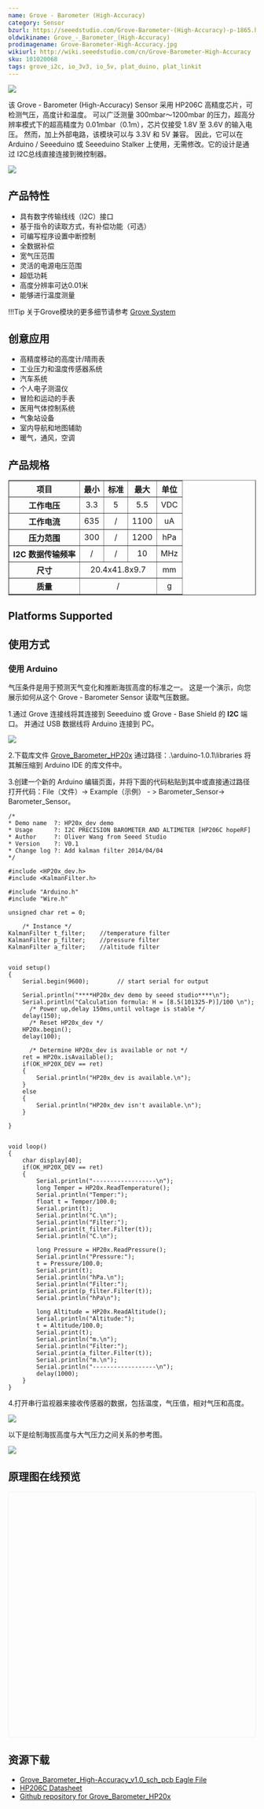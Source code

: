 ```yaml
---
name: Grove - Barometer (High-Accuracy)
category: Sensor
bzurl: https://seeedstudio.com/Grove-Barometer-(High-Accuracy)-p-1865.html
oldwikiname: Grove_-_Barometer_(High-Accuracy)
prodimagename: Grove-Barometer-High-Accuracy.jpg
wikiurl: http://wiki.seeedstudio.com/cn/Grove-Barometer-High-Accuracy
sku: 101020068
tags: grove_i2c, io_3v3, io_5v, plat_duino, plat_linkit
---
```


![](https://raw.githubusercontent.com/SeeedDocument/Grove-Barometer-High-Accuracy/master/img/Grove-Barometer-High-Accuracy.jpg)

该 Grove - Barometer (High-Accuracy) Sensor 采用 HP206C 高精度芯片，可检测气压，高度计和温度。 可以广泛测量 300mbar〜1200mbar 的压力，超高分辨率模式下的超高精度为 0.01mbar（0.1m），芯片仅接受 1.8V 至 3.6V 的输入电压。 然而，加上外部电路，该模块可以与 3.3V 和 5V 兼容。 因此，它可以在 Arduino / Seeeduino 或 Seeeduino Stalker 上使用，无需修改。它的设计是通过 I2C总线直接连接到微控制器。

[![](https://github.com/SeeedDocument/wiki_chinese/raw/master/docs/images/click_to_buy.PNG)](https://item.taobao.com/item.htm?spm=a1z10.3-c.w4002-11172317909.9.27785814xJ3D2M&id=520516572843)

产品特性
--------


- 具有数字传输线线（I2C）接口
- 基于指令的读取方式，有补偿功能（可选）
- 可编写程序设置中断控制
- 全数据补偿
- 宽气压范围
- 灵活的电源电压范围
- 超低功耗
- 高度分辨率可达0.01米
- 能够进行温度测量

!!!Tip
    关于Grove模块的更多细节请参考 [Grove System](http://wiki.seeedstudio.com/cn/Grove_System/)

创意应用
-----------------


- 高精度移动的高度计/晴雨表
- 工业压力和温度传感器系统
- 汽车系统
- 个人电子测温仪
- 冒险和运动的手表
- 医用气体控制系统
- 气象站设备
- 室内导航和地图辅助
- 暖气，通风，空调

产品规格
--------------

<table border="1" cellspacing="0" width="80%">
<tr>
<th scope="col">
项目
</th>
<th scope="col">
最小
</th>
<th scope="col">
标准
</th>
<th scope="col">
最大
</th>
<th scope="col">
单位
</th>
</tr>
<tr align="center">
<th scope="row">
工作电压
</th>
<td>
3.3
</td>
<td>
5
</td>
<td>
5.5
</td>
<td>
VDC
</td>
</tr>
<tr align="center">
<th scope="row">
工作电流
</th>
<td>
635
</td>
<td>
/
</td>
<td>
1100
</td>
<td>
uA
</td>
</tr>
<tr align="center">
<th scope="row">
压力范围
</th>
<td>
300
</td>
<td>
/
</td>
<td>
1200
</td>
<td>
hPa
</td>
</tr>
<tr align="center">
<th scope="row">
I2C 数据传输频率
</th>
<td>
/
</td>
<td>
/
</td>
<td>
10
</td>
<td>
MHz
</td>
</tr>
<tr align="center">
<th scope="row">
尺寸
</th>
<td colspan="3">
20.4x41.8x9.7
</td>
<td>
mm
</td>
</tr>
<tr align="center">
<th scope="row">
质量
</th>
<td colspan="3">
/
</td>
<td>
g
</td>
</tr>
</table>

Platforms Supported
-------------------

使用方式
-----

### 使用 Arduino

气压条件是用于预测天气变化和推断海拔高度的标准之一。 这是一个演示，向您展示如何从这个 Grove - Barometer Sensor 读取气压数据。

1.通过 Grove 连接线将其连接到 Seeeduino 或 Grove - Base Shield 的 **I2C** 端口。 并通过 USB 数据线将 Arduino 连接到 PC。

![](https://raw.githubusercontent.com/SeeedDocument/Grove-Barometer-High-Accuracy/master/img/Grove-Barometer_Sensor_hard.JPG)

2.下载库文件 [Grove_Barometer_HP20x](https://github.com/Seeed-Studio/Grove_Barometer_HP20x) 通过路径：.\\arduino-1.0.1\\libraries 将其解压缩到 Arduino IDE 的库文件中。

3.创建一个新的 Arduino 编辑页面，并将下面的代码粘贴到其中或直接通过路径打开代码：File（文件）-&gt; Example（示例） - > Barometer_Sensor-> Barometer_Sensor。

```
/*
* Demo name  ?: HP20x_dev demo
* Usage      ?: I2C PRECISION BAROMETER AND ALTIMETER [HP206C hopeRF]
* Author     ?: Oliver Wang from Seeed Studio
* Version    ?: V0.1
* Change log ?: Add kalman filter 2014/04/04
*/

#include <HP20x_dev.h>
#include <KalmanFilter.h>

#include "Arduino.h"
#include "Wire.h"

unsigned char ret = 0;

    /* Instance */
KalmanFilter t_filter;    //temperature filter
KalmanFilter p_filter;    //pressure filter
KalmanFilter a_filter;    //altitude filter


void setup()
{
    Serial.begin(9600);        // start serial for output

    Serial.println("****HP20x_dev demo by seeed studio****\n");
    Serial.println("Calculation formula: H = [8.5(101325-P)]/100 \n");
      /* Power up,delay 150ms,until voltage is stable */
    delay(150);
      /* Reset HP20x_dev */
    HP20x.begin();
    delay(100);

      /* Determine HP20x_dev is available or not */
    ret = HP20x.isAvailable();
    if(OK_HP20X_DEV == ret)
    {
        Serial.println("HP20x_dev is available.\n");
    }
    else
    {
        Serial.println("HP20x_dev isn't available.\n");
    }

}


void loop()
{
    char display[40];
    if(OK_HP20X_DEV == ret)
    {
        Serial.println("------------------\n");
        long Temper = HP20x.ReadTemperature();
        Serial.println("Temper:");
        float t = Temper/100.0;
        Serial.print(t);
        Serial.println("C.\n");
        Serial.println("Filter:");
        Serial.print(t_filter.Filter(t));
        Serial.println("C.\n");

        long Pressure = HP20x.ReadPressure();
        Serial.println("Pressure:");
        t = Pressure/100.0;
        Serial.print(t);
        Serial.println("hPa.\n");
        Serial.println("Filter:");
        Serial.print(p_filter.Filter(t));
        Serial.println("hPa\n");

        long Altitude = HP20x.ReadAltitude();
        Serial.println("Altitude:");
        t = Altitude/100.0;
        Serial.print(t);
        Serial.println("m.\n");
        Serial.println("Filter:");
        Serial.print(a_filter.Filter(t));
        Serial.println("m.\n");
        Serial.println("------------------\n");
        delay(1000);
    }
}
```

4.打开串行监视器来接收传感器的数据，包括温度，气压值，相对气压和高度。

![](https://raw.githubusercontent.com/SeeedDocument/Grove-Barometer-High-Accuracy/master/img/Barometer_Sensor.jpg)

以下是绘制海拔高度与大气压力之间关系的参考图。

![](https://raw.githubusercontent.com/SeeedDocument/Grove-Barometer-High-Accuracy/master/img/Pressure_and_Altitude.jpg)


## 原理图在线预览


<div class="altium-ecad-viewer" data-project-src="https://raw.githubusercontent.com/SeeedDocument/Grove-Barometer-High-Accuracy/master/res/Grove_Barometer_High-Accuracy_v1.0_sch_pcb.zip" style="border-radius: 0px 0px 4px 4px; height: 500px; border-style: solid; border-width: 1px; border-color: rgb(241, 241, 241); overflow: hidden; max-width: 1280px; max-height: 700px; box-sizing: border-box;" />
</div>


资源下载
---------

-   [Grove_Barometer_High-Accuracy_v1.0_sch_pcb Eagle File](https://raw.githubusercontent.com/SeeedDocument/Grove-Barometer-High-Accuracy/master/res/Grove_Barometer_High-Accuracy_v1.0_sch_pcb.zip)
-   [HP206C Datasheet](https://raw.githubusercontent.com/SeeedDocument/Grove-Barometer-High-Accuracy/master/res/HP206C_Datasheet.pdf)
-   [Github repository for Grove\_Barometer\_HP20x](https://github.com/Seeed-Studio/Grove_Barometer_HP20x)


<!-- This Markdown file was created from http://www.seeedstudio.com/wiki/Grove_-_Barometer_(High-Accuracy) -->
